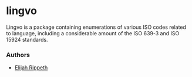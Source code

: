 # lingvo

Lingvo is a package containing enumerations of various ISO codes related to language, including
a considerable amount of the ISO 639-3 and ISO 15924 standards.

### Authors

- [Elijah Rippeth](mailto:erippeth@mitre.org)